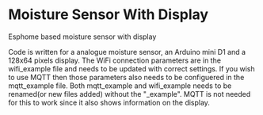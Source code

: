 # Moisture Sensor With Display
Esphome based moisture sensor with display

Code is written for a analogue moisture sensor, an Arduino mini D1 and a 128x64 pixels display.
The WiFi connection parameters are in the wifi_example file and needs to be updated with correct settings.
If you wish to use MQTT then those parameters also needs to be configuered in the mqtt_example file.
Both mqtt_example and wifi_example needs to be renamed(or new files added) without the "_example".
MQTT is not needed for this to work since it also shows information on the display.
